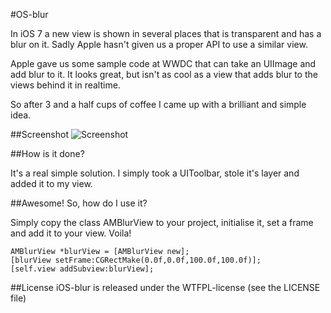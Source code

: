 #OS-blur

In iOS 7 a new view is shown in several places that is transparent and has a blur on it. Sadly Apple hasn't given us a proper API to use a similar view.

Apple gave us some sample code at WWDC that can take an UIImage and add blur to it. It looks great, but isn't as cool as a view that adds blur to the views behind it in realtime.

So after 3 and a half cups of coffee I came up with a brilliant and simple idea.

##Screenshot
![Screenshot](https://raw.github.com/JagCesar/iOS-blur/master/screenshot.png "Example of AMBlurView")

##How is it done?

It's a real simple solution. I simply took a UIToolbar, stole it's layer and added it to my view.

##Awesome! So, how do I use it?

Simply copy the class AMBlurView to your project, initialise it, set a frame and add it to your view. Voila!

```
AMBlurView *blurView = [AMBlurView new];
[blurView setFrame:CGRectMake(0.0f,0.0f,100.0f,100.0f)];
[self.view addSubview:blurView];
```

##License
iOS-blur is released under the WTFPL-license (see the LICENSE file)